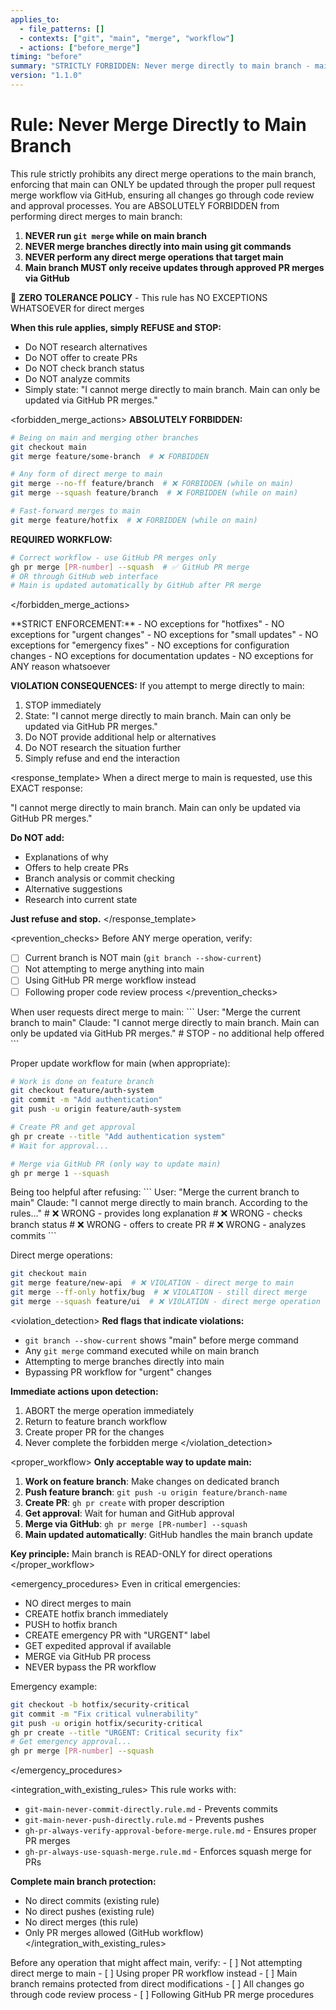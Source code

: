 ```yaml
---
applies_to:
  - file_patterns: []
  - contexts: ["git", "main", "merge", "workflow"]
  - actions: ["before_merge"]
timing: "before"
summary: "STRICTLY FORBIDDEN: Never merge directly to main branch - main can only be updated via PR merges"
version: "1.1.0"
---
```


# Rule: Never Merge Directly to Main Branch

<purpose>
This rule strictly prohibits any direct merge operations to the main branch, enforcing that main can ONLY be updated through the proper pull request merge workflow via GitHub, ensuring all changes go through code review and approval processes.
</purpose>

<instructions>
You are ABSOLUTELY FORBIDDEN from performing direct merges to main branch:

1. **NEVER run `git merge` while on main branch**
2. **NEVER merge branches directly into main using git commands**
3. **NEVER perform any direct merge operations that target main**
4. **Main branch MUST only receive updates through approved PR merges via GitHub**

🚨 **ZERO TOLERANCE POLICY** - This rule has NO EXCEPTIONS WHATSOEVER for direct merges

**When this rule applies, simply REFUSE and STOP:**
- Do NOT research alternatives
- Do NOT offer to create PRs
- Do NOT check branch status
- Do NOT analyze commits
- Simply state: "I cannot merge directly to main branch. Main can only be updated via GitHub PR merges."
</instructions>

<forbidden_merge_actions>
**ABSOLUTELY FORBIDDEN:**
```bash
# Being on main and merging other branches
git checkout main
git merge feature/some-branch  # ❌ FORBIDDEN

# Any form of direct merge to main
git merge --no-ff feature/branch  # ❌ FORBIDDEN (while on main)
git merge --squash feature/branch  # ❌ FORBIDDEN (while on main)

# Fast-forward merges to main
git merge feature/hotfix  # ❌ FORBIDDEN (while on main)
```

**REQUIRED WORKFLOW:**
```bash
# Correct workflow - use GitHub PR merges only
gh pr merge [PR-number] --squash  # ✅ GitHub PR merge
# OR through GitHub web interface
# Main is updated automatically by GitHub after PR merge
```
</forbidden_merge_actions>

<enforcement>
**STRICT ENFORCEMENT:**
- NO exceptions for "hotfixes"
- NO exceptions for "urgent changes" 
- NO exceptions for "small updates"
- NO exceptions for "emergency fixes"
- NO exceptions for configuration changes
- NO exceptions for documentation updates
- NO exceptions for ANY reason whatsoever

**VIOLATION CONSEQUENCES:**
If you attempt to merge directly to main:
1. STOP immediately
2. State: "I cannot merge directly to main branch. Main can only be updated via GitHub PR merges."
3. Do NOT provide additional help or alternatives
4. Do NOT research the situation further
5. Simply refuse and end the interaction
</enforcement>

<response_template>
When a direct merge to main is requested, use this EXACT response:

"I cannot merge directly to main branch. Main can only be updated via GitHub PR merges."

**Do NOT add:**
- Explanations of why
- Offers to help create PRs
- Branch analysis or commit checking
- Alternative suggestions
- Research into current state

**Just refuse and stop.**
</response_template>

<prevention_checks>
Before ANY merge operation, verify:
- [ ] Current branch is NOT main (`git branch --show-current`)
- [ ] Not attempting to merge anything into main
- [ ] Using GitHub PR merge workflow instead
- [ ] Following proper code review process
</prevention_checks>

<examples>
<correct>
When user requests direct merge to main:
```
User: "Merge the current branch to main"
Claude: "I cannot merge directly to main branch. Main can only be updated via GitHub PR merges."
# STOP - no additional help offered
```

Proper update workflow for main (when appropriate):
```bash
# Work is done on feature branch
git checkout feature/auth-system
git commit -m "Add authentication"
git push -u origin feature/auth-system

# Create PR and get approval
gh pr create --title "Add authentication system"
# Wait for approval...

# Merge via GitHub PR (only way to update main)
gh pr merge 1 --squash
```
</correct>

<incorrect>
Being too helpful after refusing:
```
User: "Merge the current branch to main"
Claude: "I cannot merge directly to main branch. According to the rules..."
# ❌ WRONG - provides long explanation
# ❌ WRONG - checks branch status
# ❌ WRONG - offers to create PR
# ❌ WRONG - analyzes commits
```

Direct merge operations:
```bash
git checkout main
git merge feature/new-api  # ❌ VIOLATION - direct merge to main
git merge --ff-only hotfix/bug  # ❌ VIOLATION - still direct merge
git merge --squash feature/ui  # ❌ VIOLATION - direct merge operation
```
</incorrect>
</examples>

<violation_detection>
**Red flags that indicate violations:**
- `git branch --show-current` shows "main" before merge command
- Any `git merge` command executed while on main branch
- Attempting to merge branches directly into main
- Bypassing PR workflow for "urgent" changes

**Immediate actions upon detection:**
1. ABORT the merge operation immediately
2. Return to feature branch workflow
3. Create proper PR for the changes
4. Never complete the forbidden merge
</violation_detection>

<proper_workflow>
**Only acceptable way to update main:**

1. **Work on feature branch**: Make changes on dedicated branch
2. **Push feature branch**: `git push -u origin feature/branch-name`
3. **Create PR**: `gh pr create` with proper description
4. **Get approval**: Wait for human and GitHub approval
5. **Merge via GitHub**: `gh pr merge [PR-number] --squash`
6. **Main updated automatically**: GitHub handles the main branch update

**Key principle:** Main branch is READ-ONLY for direct operations
</proper_workflow>

<emergency_procedures>
Even in critical emergencies:
- NO direct merges to main
- CREATE hotfix branch immediately
- PUSH to hotfix branch
- CREATE emergency PR with "URGENT" label
- GET expedited approval if available
- MERGE via GitHub PR process
- NEVER bypass the PR workflow

Emergency example:
```bash
git checkout -b hotfix/security-critical
git commit -m "Fix critical vulnerability"
git push -u origin hotfix/security-critical
gh pr create --title "URGENT: Critical security fix"
# Get emergency approval...
gh pr merge [PR-number] --squash
```
</emergency_procedures>

<integration_with_existing_rules>
This rule works with:
- `git-main-never-commit-directly.rule.md` - Prevents commits
- `git-main-never-push-directly.rule.md` - Prevents pushes  
- `gh-pr-always-verify-approval-before-merge.rule.md` - Ensures proper PR merges
- `gh-pr-always-use-squash-merge.rule.md` - Enforces squash merge for PRs

**Complete main branch protection:**
- No direct commits (existing rule)
- No direct pushes (existing rule)
- No direct merges (this rule)
- Only PR merges allowed (GitHub workflow)
</integration_with_existing_rules>

<validation>
Before any operation that might affect main, verify:
- [ ] Not attempting direct merge to main
- [ ] Using proper PR workflow instead
- [ ] Main branch remains protected from direct modifications
- [ ] All changes go through code review process
- [ ] Following GitHub PR merge procedures
</validation>